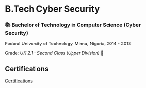 # B.Tech Cyber Security

### 📚 **Bachelor of Technology in Computer Science** (Cyber Security)
Federal University of Technology, Minna, Nigeria, 2014 - 2018

Grade: *UK 2.1 - Second Class (Upper Division)* 👏

## Certifications

[Certifications](/certification/Certifications.md)
